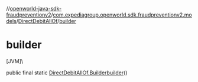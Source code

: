 //[openworld-java-sdk-fraudpreventionv2](../../../index.md)/[com.expediagroup.openworld.sdk.fraudpreventionv2.models](../index.md)/[DirectDebitAllOf](index.md)/[builder](builder.md)

# builder

[JVM]\

public final static [DirectDebitAllOf.Builder](-builder/index.md)[builder](builder.md)()
